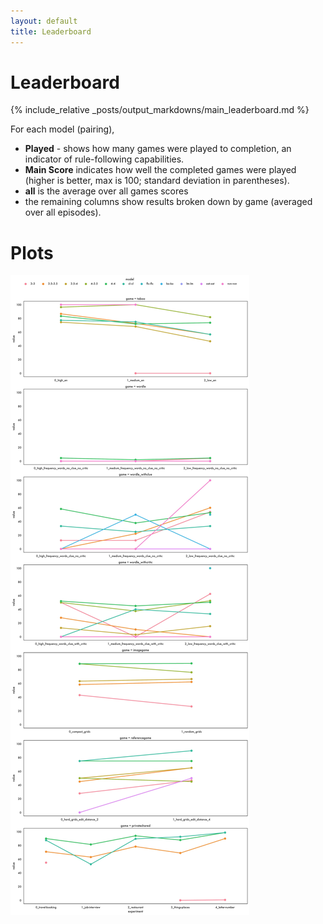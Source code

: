 ```yaml
---
layout: default
title: Leaderboard
---
```


<style>
    table {
        margin-left: auto;
        margin-right: auto;
    }
</style>

# Leaderboard

{% include_relative _posts/output_markdowns/main_leaderboard.md %}

For each model (pairing), 
- <b>Played</b> - shows how many games were played to completion, an indicator of rule-following capabilities. 
- <b>Main Score</b> indicates how well the completed games were played (higher is better, max is 100; standard deviation in parentheses). 
- <b>all</b> is the average over all games scores
- the remaining columns show results broken down by game (averaged over all episodes).


# Plots
![Plot](/plots/lines.jpg)

